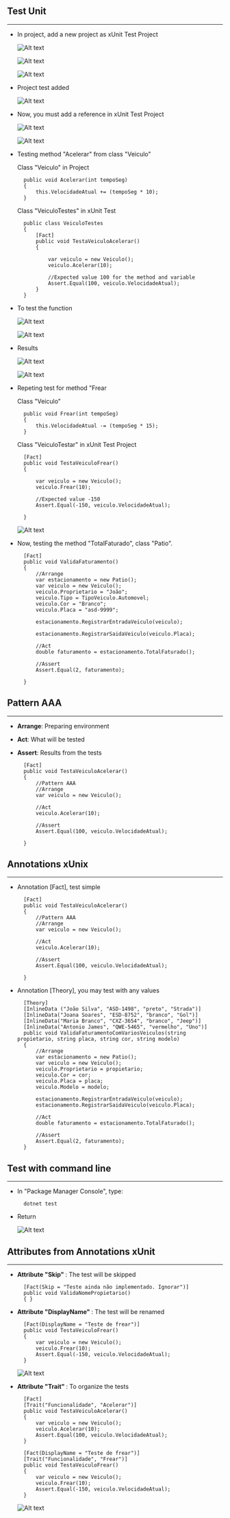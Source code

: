 <h2> Test Unit </h2>
<hr>

- <p> In project, add a new project as xUnit Test Project </p>
	
    ![Alt text](image-1.png)

    ![Alt text](image-2.png)

    ![Alt text](image-3.png)


- <p> Project test added </p>

    ![Alt text](image-4.png)


- <p> Now, you must add a reference in xUnit Test Project </p>

    ![Alt text](image-5.png)

    ![Alt text](image-6.png)


- <p> Testing method "Acelerar" from class "Veiculo" </p>

    Class "Veiculo" in Project
    
        public void Acelerar(int tempoSeg)
        {
            this.VelocidadeAtual += (tempoSeg * 10);
        }

    Class "VeiculoTestes" in xUnit Test

        public class VeiculoTestes
        {
            [Fact]
            public void TestaVeiculoAcelerar()
            {

                var veiculo = new Veiculo();
                veiculo.Acelerar(10);

                //Expected value 100 for the method and variable
                Assert.Equal(100, veiculo.VelocidadeAtual);
            }
        }


- <p> To test the function </p>

    ![Alt text](image-7.png)

    ![Alt text](image-8.png)


- <p> Results </p>

    ![Alt text](image-9.png)

    ![Alt text](image-10.png)


- <p> Repeting test for method "Frear </p>

    Class "Veiculo"
        
        public void Frear(int tempoSeg)
        {
            this.VelocidadeAtual -= (tempoSeg * 15);
        }
        
    Class "VeiculoTestar" in xUnit Test Project

        [Fact]
        public void TestaVeiculoFrear()
        {

            var veiculo = new Veiculo();
            veiculo.Frear(10);

            //Expected value -150
            Assert.Equal(-150, veiculo.VelocidadeAtual);

        }

    
    ![Alt text](image-11.png)


- <p> Now, testing the method "TotalFaturado", class "Patio".

        [Fact]
        public void ValidaFaturamento()
        {
            //Arrange
            var estacionamento = new Patio();
            var veiculo = new Veiculo();
            veiculo.Proprietario = "João";
            veiculo.Tipo = TipoVeiculo.Automovel;
            veiculo.Cor = "Branco";
            veiculo.Placa = "asd-9999";

            estacionamento.RegistrarEntradaVeiculo(veiculo);

            estacionamento.RegistrarSaidaVeiculo(veiculo.Placa);

            //Act
            double faturamento = estacionamento.TotalFaturado();

            //Assert
            Assert.Equal(2, faturamento);

        }


<h2> Pattern AAA </h2>
<hr>

- <p> <b>Arrange</b>: Preparing environment </p>

- <p> <b>Act</b>: What will be tested </p>

- <p> <b>Assert</b>: Results from the tests </p>


        [Fact]
        public void TestaVeiculoAcelerar()
        {
            //Pattern AAA
            //Arrange
            var veiculo = new Veiculo();

            //Act
            veiculo.Acelerar(10);

            //Assert
            Assert.Equal(100, veiculo.VelocidadeAtual);

        }


<h2> Annotations xUnix </h2>
<hr>

- <p> Annotation [Fact], test simple </p>
  
        [Fact]
        public void TestaVeiculoAcelerar()
        {
            //Pattern AAA
            //Arrange
            var veiculo = new Veiculo();

            //Act
            veiculo.Acelerar(10);

            //Assert
            Assert.Equal(100, veiculo.VelocidadeAtual);

        }


- <p> Annotation [Theory], you may test with any values </p>

        [Theory]
        [InlineData ("João Silva", "ASD-1498", "preto", "Strada")]
        [InlineData("Joana Soares", "ESD-8752", "branco", "Gol")]
        [InlineData("Maria Branco", "CXZ-3654", "branco", "Jeep")]
        [InlineData("Antonio James", "QWE-5465", "vermelho", "Uno")]
        public void ValidaFaturamentoComVariosVeiculos(string propietario, string placa, string cor, string modelo)
        {
            //Arrange
            var estacionamento = new Patio();
            var veiculo = new Veiculo();
            veiculo.Proprietario = propietario;
            veiculo.Cor = cor;
            veiculo.Placa = placa;
            veiculo.Modelo = modelo;

            estacionamento.RegistrarEntradaVeiculo(veiculo);
            estacionamento.RegistrarSaidaVeiculo(veiculo.Placa);

            //Act
            double faturamento = estacionamento.TotalFaturado();

            //Assert
            Assert.Equal(2, faturamento);
        }


<h2> Test with command line </h2>
<hr>

- <p> In "Package Manager Console", type:

        dotnet test

- <p> Return </p>

    ![Alt text](image-12.png)


<h2> Attributes from Annotations xUnit </h2>
<hr>

- <p> <b> Attribute "Skip" </b>: The test will be skipped </p>

        [Fact(Skip = "Teste ainda não implementado. Ignorar")]
        public void ValidaNomePropietario()
        { }

- <p> <b> Attribute "DisplayName" </b>: The test will be renamed </p>


        [Fact(DisplayName = "Teste de frear")]
        public void TestaVeiculoFrear()
        {
            var veiculo = new Veiculo();
            veiculo.Frear(10);
            Assert.Equal(-150, veiculo.VelocidadeAtual);
        }

        
        
    ![Alt text](image-13.png)
    
- <p> <b> Attribute "Trait" </b>: To organize the tests </p>

        [Fact]
        [Trait("Funcionalidade", "Acelerar")]
        public void TestaVeiculoAcelerar()
        {
            var veiculo = new Veiculo();
            veiculo.Acelerar(10);
            Assert.Equal(100, veiculo.VelocidadeAtual);
        }

        [Fact(DisplayName = "Teste de frear")]
        [Trait("Funcionalidade", "Frear")]
        public void TestaVeiculoFrear()
        {
            var veiculo = new Veiculo();
            veiculo.Frear(10);
            Assert.Equal(-150, veiculo.VelocidadeAtual);
        }

    ![Alt text](image-14.png)